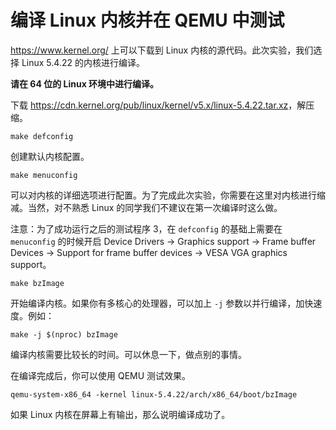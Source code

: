 # 编译 Linux 内核并在 QEMU 中测试

<https://www.kernel.org/> 上可以下载到 Linux 内核的源代码。此次实验，我们选择 Linux 5.4.22 的内核进行编译。

**请在 64 位的 Linux 环境中进行编译。**

下载 <https://cdn.kernel.org/pub/linux/kernel/v5.x/linux-5.4.22.tar.xz>，解压缩。

```shell
make defconfig
```

创建默认内核配置。

```shell
make menuconfig
```

可以对内核的详细选项进行配置。为了完成此次实验，你需要在这里对内核进行缩减。当然，对不熟悉 Linux 的同学我们不建议在第一次编译时这么做。

注意：为了成功运行之后的测试程序 3，在 `defconfig` 的基础上需要在 `menuconfig` 的时候开启 Device Drivers -> Graphics support -> Frame buffer Devices -> Support for frame buffer devices -> VESA VGA graphics support。

```shell
make bzImage
```

开始编译内核。如果你有多核心的处理器，可以加上 `-j` 参数以并行编译，加快速度。例如：

```shell
make -j $(nproc) bzImage
```

编译内核需要比较长的时间。可以休息一下，做点别的事情。

在编译完成后，你可以使用 QEMU 测试效果。

```shell
qemu-system-x86_64 -kernel linux-5.4.22/arch/x86_64/boot/bzImage
```

如果 Linux 内核在屏幕上有输出，那么说明编译成功了。

